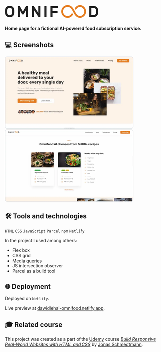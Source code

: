 # [<img src="omnifood-logo-600.webp" alt="Omnifood logo" width="300">](https://dawidlehai-omnifood.netlify.app/ 'Live preview')

**Home page for a fictional AI-powered food subscription service.**

## 💻 Screenshots

[<img src="omnifood-01.webp" alt="Screenshot #1 of the Omnifood home page" width="412px">](https://dawidlehai-omnifood.netlify.app/ 'Live preview')
[<img src="omnifood-03.webp" alt="Screenshot #2 of the Omnifood home page" width="412px">](https://dawidlehai-omnifood.netlify.app/ 'Live preview')

## 🛠️ Tools and technologies
`HTML` `CSS` `JavaScript` `Parcel` `npm` `Netlify`

In the project I used among others:
- Flex box
- CSS grid
- Media queries
- JS intersection observer
- Parcel as a build tool

## 🌐 Deployment
Deployed on `Netlify`.

Live preview at [dawidlehai-omnifood.netlify.app](https://dawidlehai-omnifood.netlify.app/).

## 🎓 Related course
This project was created as a part of the [Udemy](https://www.udemy.com/ "Udemy") course [_Build Responsive Real-World Websites with HTML and CSS_](https://www.udemy.com/course/design-and-develop-a-killer-website-with-html5-and-css3/ 'See this course on Udemy') by [Jonas Schmedtmann](https://twitter.com/jonasschmedtman "Jonas Schmedtmann on Twitter").
